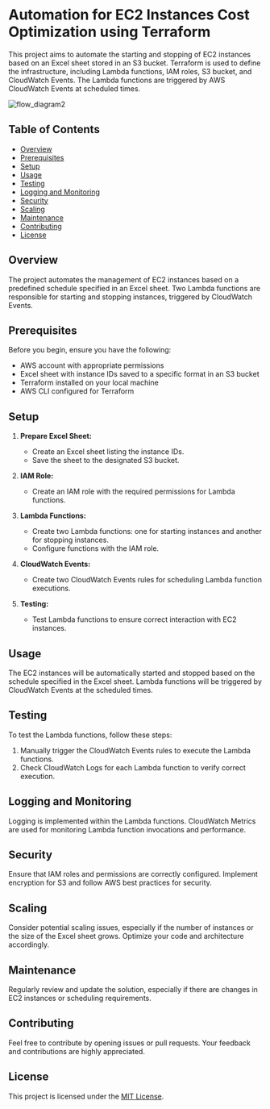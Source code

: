 # Automation for EC2 Instances Cost Optimization using Terraform

This project aims to automate the starting and stopping of EC2 instances based on an Excel sheet stored in an S3 bucket. Terraform is used to define the infrastructure, including Lambda functions, IAM roles, S3 bucket, and CloudWatch Events. The Lambda functions are triggered by AWS CloudWatch Events at scheduled times.


![flow_diagram2](https://github.com/yogendra-kokamkar/terraform-ec2-cost-optimization/assets/55878086/9fc6ef38-83c7-403f-ae0b-12ce065d9e84)

## Table of Contents

- [Overview](#overview)
- [Prerequisites](#prerequisites)
- [Setup](#setup)
- [Usage](#usage)
- [Testing](#testing)
- [Logging and Monitoring](#logging-and-monitoring)
- [Security](#security)
- [Scaling](#scaling)
- [Maintenance](#maintenance)
- [Contributing](#contributing)
- [License](#license)

## Overview

The project automates the management of EC2 instances based on a predefined schedule specified in an Excel sheet. Two Lambda functions are responsible for starting and stopping instances, triggered by CloudWatch Events.

## Prerequisites

Before you begin, ensure you have the following:

- AWS account with appropriate permissions
- Excel sheet with instance IDs saved to a specific format in an S3 bucket
- Terraform installed on your local machine
- AWS CLI configured for Terraform

## Setup

1. **Prepare Excel Sheet:**
   - Create an Excel sheet listing the instance IDs.
   - Save the sheet to the designated S3 bucket.

2. **IAM Role:**
   - Create an IAM role with the required permissions for Lambda functions.

3. **Lambda Functions:**
   - Create two Lambda functions: one for starting instances and another for stopping instances.
   - Configure functions with the IAM role.

4. **CloudWatch Events:**
   - Create two CloudWatch Events rules for scheduling Lambda function executions.

5. **Testing:**
   - Test Lambda functions to ensure correct interaction with EC2 instances.

## Usage

The EC2 instances will be automatically started and stopped based on the schedule specified in the Excel sheet. Lambda functions will be triggered by CloudWatch Events at the scheduled times.


## Testing

To test the Lambda functions, follow these steps:

1. Manually trigger the CloudWatch Events rules to execute the Lambda functions.
2. Check CloudWatch Logs for each Lambda function to verify correct execution.

## Logging and Monitoring

Logging is implemented within the Lambda functions. CloudWatch Metrics are used for monitoring Lambda function invocations and performance.

## Security

Ensure that IAM roles and permissions are correctly configured. Implement encryption for S3 and follow AWS best practices for security.

## Scaling

Consider potential scaling issues, especially if the number of instances or the size of the Excel sheet grows. Optimize your code and architecture accordingly.

## Maintenance

Regularly review and update the solution, especially if there are changes in EC2 instances or scheduling requirements.

## Contributing

Feel free to contribute by opening issues or pull requests. Your feedback and contributions are highly appreciated.

## License

This project is licensed under the [MIT License](LICENSE).

